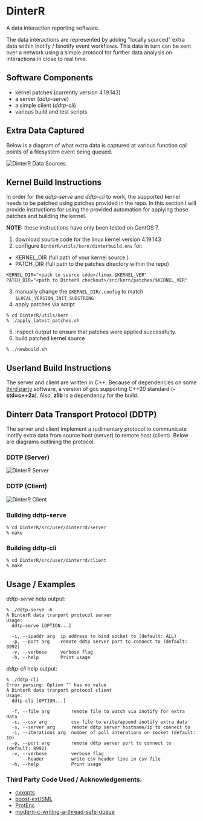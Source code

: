 # DinterR
A data interaction reporting software. 

The data interactions are represented by adding "locally sourced" extra data within inotify / fsnotify event workflows. This data in turn can be sent over a network using a simple protocol for further data analysis on interactions in close to real time.

## Software Components
* kernel patches (currently version 4.19.143)
* a server (_ddtp-serve_)
* a simple client (_ddtp-cli_)
* various build and test scripts

## Extra Data Captured
Below is a diagram of what extra data is captured at various function call points of a filesystem event being queued.

![DinterR Data Sources](/doc/images/kernel_fsnotify_inotify_data_flow.png)

## Kernel Build Instructions
In order for the _ddtp-serve_ and _ddtp-cli_ to work, the supported kernel needs to be patched using patches provided in the repo. In this section I will provide instructions for using the provided automation for applying those patches and building the kernel. 

**NOTE:** these instructions have only been tested on CentOS 7.

1. download source code for the linux kernel version 4.19.143
2. configure `DinterR/utils/kern/dinterbuild.env` for:
  - KERNEL_DIR (full path of your kernel source.)
  - PATCH_DIR (full path to the patches directory within the repo)

```
KERNEL_DIR="<path to source code>/linux-$KERNEL_VER"
PATCH_DIR="<path to DinterR checkout>/src/kern/patches/$KERNEL_VER"
```
3. manually change the `$KERNEL_DIR/.config` to match `$LOCAL_VERSION_INIT_SUBSTRING`
4. apply patches via script
```
% cd DinterR/utils/kern
% ./apply_latest_patches.sh
```
5. inspect output to ensure that patches were applied successfully.
6. build patched kernel source
```
% ./newbuild.sh
```

## Userland Build Instructions
The server and client are written in C++. Because of dependencies on some [third party](#third-party-code-used--acknowledgements) software, a version of gcc supporting C++20 standard (**-std=c++2a**). Also, **zlib** is a dependency for the build.

## Dinterr Data Transport Protocol (DDTP)
The server and client implement a rudimentary protocol to communicate inotify extra data from source host (server) to remote host (client). Below are diagrams outlining the protocol.

### DDTP (Server)
![DinterR Server](/doc/images/server_fsm.png)

### DDTP (Client)
![DinterR Client](/doc/images/client_fsm.png)


### Building ddtp-serve
```
% cd DinterR/src/user/dinterrd/server
% make
```

### Building ddtp-cli
```
% cd DinterR/src/user/dinterrd/client
% make
```

## Usage / Examples
_ddtp-serve_ help output:

```
% ./ddtp-serve -h
A DinterR data tranport protocol server
Usage:
  ddtp-serve [OPTION...]

  -i, --ipaddr arg  ip address to bind socket to (default: ALL)
  -p, --port arg    remote ddtp server port to connect to (default: 8992)
  -v, --verbose     verbose flag
  -h, --help        Print usage
```

_ddtp-cli_ help output:

```
% ./ddtp-cli 
Error parsing: Option ‘’ has no value
A DinterR data tranport protocol client
Usage:
  ddtp-cli [OPTION...]

  -f, --file arg        remote file to watch via inotify for extra data
  -c, --csv arg         csv file to write/append inotify extra data
  -s, --server arg      remote ddtp server hostname/ip to connect to
  -i, --iterations arg  number of poll interations on socket (default: 10)
  -p, --port arg        remote ddtp server port to connect to (default: 8992)
  -v, --verbose         verbose flag
      --header          write csv header line in csv file
  -h, --help            Print usage
```

### Third Party Code Used / Acknowledgements:
- [cxxopts](https://github.com/jarro2783/cxxopts)
- [boost-ext/SML](https://github.com/boost-ext/sml)
- [ProtEnc](https://github.com/nitnelave/ProtEnc)
- [modern-c-writing-a-thread-safe-queue](https://codetrips.com/2020/07/26/modern-c-writing-a-thread-safe-queue)

